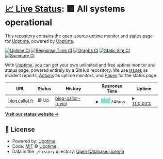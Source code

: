 # [📈 Live Status](https://blog.callot.fr): <!--live status--> **🟩 All systems operational**

This repository contains the open-source uptime monitor and status page for [Upptime](https://upptime.js.org), powered by [Upptime](https://github.com/upptime/upptime).

[![Uptime CI](https://github.com/FRE3X/upptime-blog/workflows/Uptime%20CI/badge.svg)](https://github.com/FRE3X/upptime-blog/actions?query=workflow%3A%22Uptime+CI%22)
[![Response Time CI](https://github.com/FRE3X/upptime-blog/workflows/Response%20Time%20CI/badge.svg)](https://github.com/FRE3X/upptime-blog/actions?query=workflow%3A%22Response+Time+CI%22)
[![Graphs CI](https://github.com/FRE3X/upptime-blog/workflows/Graphs%20CI/badge.svg)](https://github.com/FRE3X/upptime-blog/actions?query=workflow%3A%22Graphs+CI%22)
[![Static Site CI](https://github.com/FRE3X/upptime-blog/workflows/Static%20Site%20CI/badge.svg)](https://github.com/FRE3X/upptime-blog/actions?query=workflow%3A%22Static+Site+CI%22)
[![Summary CI](https://github.com/FRE3X/upptime-blog/workflows/Summary%20CI/badge.svg)](https://github.com/FRE3X/upptime-blog/actions?query=workflow%3A%22Summary+CI%22)

With [Upptime](https://upptime.js.org), you can get your own unlimited and free uptime monitor and status page, powered entirely by a GitHub repository. We use [Issues](https://github.com/upptime/upptime/issues) as incident reports, [Actions](https://github.com/FRE3X/upptime-blog/actions) as uptime monitors, and [Pages](https://blog.callot.fr) for the status page.

<!--start: status pages-->
<!-- This summary is generated by Upptime (https://github.com/upptime/upptime) -->
<!-- Do not edit this manually, your changes will be overwritten -->
<!-- prettier-ignore -->
| URL | Status | History | Response Time | Uptime |
| --- | ------ | ------- | ------------- | ------ |
| <img alt="" src="https://favicons.githubusercontent.com/blog.callot.fr" height="13"> [blog.callot.fr](https://blog.callot.fr/) | 🟩 Up | [blog-callot-fr.yml](https://github.com/FRE3X/upptime-blog/commits/HEAD/history/blog-callot-fr.yml) | <details><summary><img alt="Response time graph" src="./graphs/blog-callot-fr/response-time-week.png" height="20"> 745ms</summary><br><a href="https://upptime.callot.fr/history/blog-callot-fr"><img alt="Response time 796" src="https://img.shields.io/endpoint?url=https%3A%2F%2Fraw.githubusercontent.com%2FFRE3X%2Fupptime-blog%2FHEAD%2Fapi%2Fblog-callot-fr%2Fresponse-time.json"></a><br><a href="https://upptime.callot.fr/history/blog-callot-fr"><img alt="24-hour response time 881" src="https://img.shields.io/endpoint?url=https%3A%2F%2Fraw.githubusercontent.com%2FFRE3X%2Fupptime-blog%2FHEAD%2Fapi%2Fblog-callot-fr%2Fresponse-time-day.json"></a><br><a href="https://upptime.callot.fr/history/blog-callot-fr"><img alt="7-day response time 745" src="https://img.shields.io/endpoint?url=https%3A%2F%2Fraw.githubusercontent.com%2FFRE3X%2Fupptime-blog%2FHEAD%2Fapi%2Fblog-callot-fr%2Fresponse-time-week.json"></a><br><a href="https://upptime.callot.fr/history/blog-callot-fr"><img alt="30-day response time 816" src="https://img.shields.io/endpoint?url=https%3A%2F%2Fraw.githubusercontent.com%2FFRE3X%2Fupptime-blog%2FHEAD%2Fapi%2Fblog-callot-fr%2Fresponse-time-month.json"></a><br><a href="https://upptime.callot.fr/history/blog-callot-fr"><img alt="1-year response time 796" src="https://img.shields.io/endpoint?url=https%3A%2F%2Fraw.githubusercontent.com%2FFRE3X%2Fupptime-blog%2FHEAD%2Fapi%2Fblog-callot-fr%2Fresponse-time-year.json"></a></details> | <details><summary><a href="https://upptime.callot.fr/history/blog-callot-fr">100.00%</a></summary><a href="https://upptime.callot.fr/history/blog-callot-fr"><img alt="All-time uptime 99.97%" src="https://img.shields.io/endpoint?url=https%3A%2F%2Fraw.githubusercontent.com%2FFRE3X%2Fupptime-blog%2FHEAD%2Fapi%2Fblog-callot-fr%2Fuptime.json"></a><br><a href="https://upptime.callot.fr/history/blog-callot-fr"><img alt="24-hour uptime 100.00%" src="https://img.shields.io/endpoint?url=https%3A%2F%2Fraw.githubusercontent.com%2FFRE3X%2Fupptime-blog%2FHEAD%2Fapi%2Fblog-callot-fr%2Fuptime-day.json"></a><br><a href="https://upptime.callot.fr/history/blog-callot-fr"><img alt="7-day uptime 100.00%" src="https://img.shields.io/endpoint?url=https%3A%2F%2Fraw.githubusercontent.com%2FFRE3X%2Fupptime-blog%2FHEAD%2Fapi%2Fblog-callot-fr%2Fuptime-week.json"></a><br><a href="https://upptime.callot.fr/history/blog-callot-fr"><img alt="30-day uptime 100.00%" src="https://img.shields.io/endpoint?url=https%3A%2F%2Fraw.githubusercontent.com%2FFRE3X%2Fupptime-blog%2FHEAD%2Fapi%2Fblog-callot-fr%2Fuptime-month.json"></a><br><a href="https://upptime.callot.fr/history/blog-callot-fr"><img alt="1-year uptime 99.97%" src="https://img.shields.io/endpoint?url=https%3A%2F%2Fraw.githubusercontent.com%2FFRE3X%2Fupptime-blog%2FHEAD%2Fapi%2Fblog-callot-fr%2Fuptime-year.json"></a></details>

<!--end: status pages-->

[**Visit our status website →**](https://blog.callot.fr)

## 📄 License

- Powered by: [Upptime](https://github.com/upptime/upptime)
- Code: [MIT](./LICENSE) © [Upptime](https://upptime.js.org)
- Data in the `./history` directory: [Open Database License](https://opendatacommons.org/licenses/odbl/1-0/)
